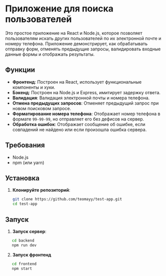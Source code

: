 # Приложение для поиска пользователей

Это простое приложение на React и Node.js, которое позволяет пользователям искать других пользователей по их электронной почте и номеру телефона. Приложение демонстрирует, как обрабатывать отправку форм, отменять предыдущие запросы, валидировать входные данные формы и отображать результаты.

## Функции

- **Фронтенд**: Построен на React, использует функциональные компоненты и хуки.
- **Бэкенд**: Построен на Node.js и Express, имитирует задержку ответа.
- **Валидация**: Валидация электронной почты и номера телефона.
- **Отмена предыдущих запросов**: Отменяет предыдущий запрос при новом поисковом запросе.
- **Форматирование номера телефона**: Отображает номер телефона в формате `99-99-99`, но отправляет его без дефисов на сервер.
- **Обработка ошибок**: Отображает сообщение об ошибке, если совпадений не найдено или если произошла ошибка сервера.

## Требования

- Node.js
- npm (или yarn)

## Установка

1. **Клонируйте репозиторий**:

   ```bash
   git clone https://github.com/teomayy/test-app.git
   cd test-app
   ```

## Запуск

1. **Запуск сервер**:

```bash
   cd backend
   npm run dev
```

2. **Запуск фронтенд**

```bash
   cd frontend
   npm start
```
